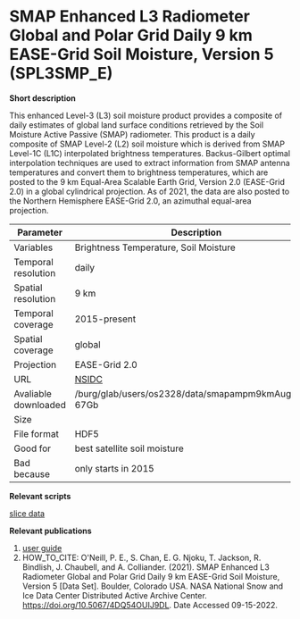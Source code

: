 # SMAP Enhanced L3 Radiometer Global and Polar Grid Daily 9 km EASE-Grid Soil Moisture, Version 5 (SPL3SMP_E)

**Short description**

This enhanced Level-3 (L3) soil moisture product provides a composite of daily estimates of global land surface conditions retrieved by the Soil Moisture Active Passive (SMAP) radiometer. This product is a daily composite of SMAP Level-2 (L2) soil moisture which is derived from SMAP Level-1C (L1C) interpolated brightness temperatures. Backus-Gilbert optimal interpolation techniques are used to extract information from SMAP antenna temperatures and convert them to brightness temperatures, which are posted to the 9 km Equal-Area Scalable Earth Grid, Version 2.0 (EASE-Grid 2.0) in a global cylindrical projection. As of 2021, the data are also posted to the Northern Hemisphere EASE-Grid 2.0, an azimuthal equal-area projection.

| Parameter     | Description |
| ---      | ---       |
| Variables            |    Brightness Temperature, Soil Moisture      |
| Temporal resolution  |    daily      |
| Spatial resolution   |    9 km                  |
| Temporal coverage    |   2015-present                  |
| Spatial coverage     |    global                 |
| Projection           |     EASE-Grid 2.0                |
| URL                  | [NSIDC](https://nsidc.org/data/spl3smp_e/versions/5)                    |
| Avaliable downloaded |  /burg/glab/users/os2328/data/smapampm9kmAug27.pkl  67Gb                   |
| Size                 |                     |
| File format          |       HDF5              |
| Good for             |   best satellite soil moisture                  |
| Bad because          |   only starts in 2015                  |



**Relevant scripts**

[slice data](os2328/GlabData/scripts/slice_smap.py)


**Relevant publications**

1. [user guide](https://nsidc.org/sites/default/files/spl3smp_e-v005-userguide.pdf)
2. HOW_TO_CITE: O'Neill, P. E., S. Chan, E. G. Njoku, T. Jackson, R. Bindlish, J. Chaubell, and A. Colliander. (2021). SMAP Enhanced L3 Radiometer Global and Polar Grid Daily 9 km EASE-Grid Soil Moisture, Version 5 [Data Set]. Boulder, Colorado USA. NASA National Snow and Ice Data Center Distributed Active Archive Center. https://doi.org/10.5067/4DQ54OUIJ9DL. Date Accessed 09-15-2022.
